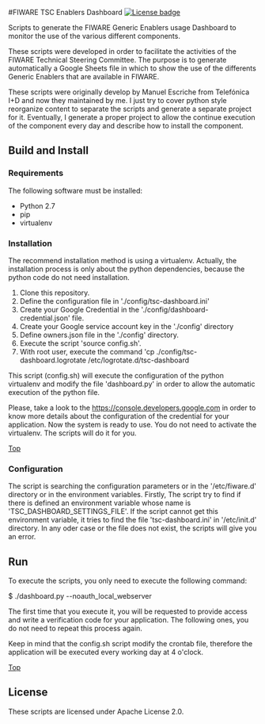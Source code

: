 #<a name="top"></a>FIWARE TSC Enablers Dashboard
[![License badge](https://img.shields.io/badge/license-Apache_2.0-blue.svg)](https://opensource.org/licenses/Apache-2.0)

Scripts to generate the FIWARE Generic Enablers usage Dashboard to monitor the use of the various different components.

These scripts were developed in order to facilitate the activities of the FIWARE Technical Steering
Committee. The purpose is to generate automatically a Google Sheets file in which to show the use of
the differents Generic Enablers that are available in FIWARE.

These scripts were originally develop by Manuel Escriche from Telefónica I+D and now 
they maintained by me. I just try to cover python style reorganize content to separate 
the scripts and generate a separate project for it. Eventually, I generate a proper project to allow
the continue execution of the component every day and describe how to install the component.

## Build and Install

### Requirements

The following software must be installed:

- Python 2.7
- pip
- virtualenv


### Installation

The recommend installation method is using a virtualenv. Actually, the installation 
process is only about the python dependencies, because the python code do not need 
installation.

1. Clone this repository.
2. Define the configuration file in './config/tsc-dashboard.ini'
3. Create your Google Credential in the './config/dashboard-credential.json' file.
4. Create your Google service account key in the './config' directory
5. Define owners.json file in the './config' directory.
6. Execute the script 'source config.sh'. 
7. With root user, execute the command 'cp ./config/tsc-dashboard.logrotate /etc/logrotate.d/tsc-dashboard

This script (config.sh) will execute the configuration of the python virtualenv and 
modify the file 'dashboard.py' in order to allow the automatic execution of the 
python file. 

Please, take a look to the https://console.developers.google.com in order to know more details 
about the configuration of the credential for your application. Now the system is ready to use. 
You do not need to activate the virtualenv. The scripts will do it for you.

[Top](#top)

### Configuration

The script is searching the configuration parameters or in the '/etc/fiware.d'
directory or in the environment variables. Firstly, The script try to find if there 
is defined an environment variable whose name is 'TSC_DASHBOARD_SETTINGS_FILE'. 
If the script cannot get this environment variable, it tries to find the file 
'tsc-dashboard.ini' in '/etc/init.d' directory. In any oder case or the file does 
not exist, the scripts will give you an error.

## Run

To execute the scripts, you only need to execute the following command:

$ ./dashboard.py --noauth_local_webserver

The first time that you execute it, you will be requested to provide access and write
a verification code for your application. The following ones, you do not need to 
repeat this process again.

Keep in mind that the config.sh script modify the crontab file, therefore the application
will be executed every working day at 4 o'clock.

[Top](#top)

## License

These scripts are licensed under Apache License 2.0.
